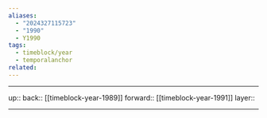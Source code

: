 ```yaml
---
aliases:
  - "2024327115723"
  - "1990"
  - Y1990
tags:
  - timeblock/year
  - temporalanchor
related:
---
```




***

up:: 
back:: [[timeblock-year-1989]]
forward:: [[timeblock-year-1991]]
layer:: 

***


